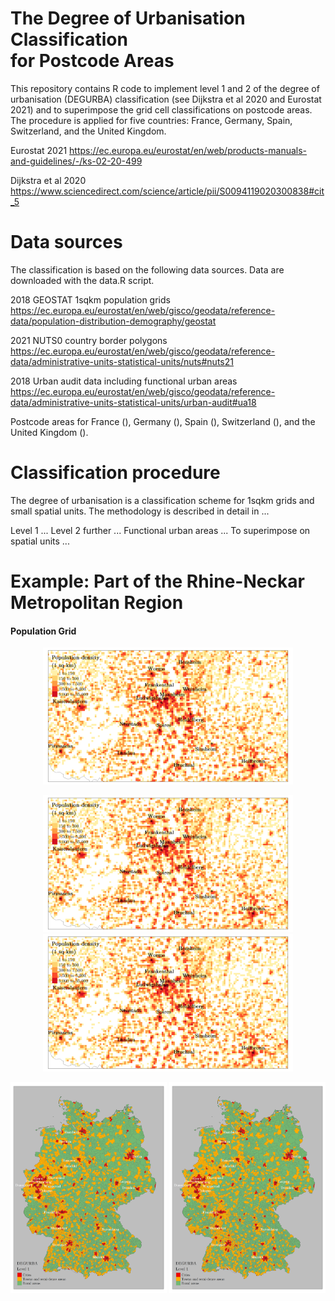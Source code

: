 # The Degree of Urbanisation Classification<br />for Postcode Areas

This repository contains R code to implement level 1 and 2 of the degree of urbanisation (DEGURBA) classification (see Dijkstra et al 2020 and Eurostat 2021) and to superimpose the grid cell classifications on postcode areas. The procedure is applied for five countries: France, Germany, Spain, Switzerland, and the United Kingdom.

Eurostat 2021
https://ec.europa.eu/eurostat/en/web/products-manuals-and-guidelines/-/ks-02-20-499

Dijkstra et al 2020
https://www.sciencedirect.com/science/article/pii/S0094119020300838#cit_5

# Data sources

The classification is based on the following data sources. Data are downloaded with the data.R script.

2018 GEOSTAT 1sqkm population grids
https://ec.europa.eu/eurostat/en/web/gisco/geodata/reference-data/population-distribution-demography/geostat

2021 NUTS0 country border polygons
https://ec.europa.eu/eurostat/en/web/gisco/geodata/reference-data/administrative-units-statistical-units/nuts#nuts21

2018 Urban audit data including functional urban areas
https://ec.europa.eu/eurostat/en/web/gisco/geodata/reference-data/administrative-units-statistical-units/urban-audit#ua18

Postcode areas for France (), Germany (), Spain (), Switzerland (), and the United Kingdom ().


# Classification procedure

The degree of urbanisation is a classification scheme for 1sqkm grids and small spatial units. The methodology is described in detail in ... 

Level 1 ... Level 2 further ... Functional urban areas ... To superimpose on spatial units ...



# Example: Part of the Rhine-Neckar Metropolitan Region

#### Population Grid
<p align="center">
  <a href="https://raw.githubusercontent.com/saschagobel/degurba-postcode-areas/master/maps/pop_grid_map.png?token=AHDPXYME2LLX7R2QMJ5V3UDA2RPQW">
    <img width="400" src="maps/pop_grid_map.png">
  </a>
</p>

<p align="center">
  <a href="https://raw.githubusercontent.com/saschagobel/degurba-postcode-areas/master/maps/pop_grid_map.png?token=AHDPXYME2LLX7R2QMJ5V3UDA2RPQW">
    <img width="400" src="maps/pop_grid_map.png">
  </a>
  <a href="https://raw.githubusercontent.com/saschagobel/degurba-postcode-areas/master/maps/pop_grid_map.png?token=AHDPXYME2LLX7R2QMJ5V3UDA2RPQW">
    <img width="400" src="maps/pop_grid_map.png">
  </a>
</p>

<p align="center">
  <img width="250" src="maps/ger.png">
  <img width="250" src="maps/ger.png">
</p>